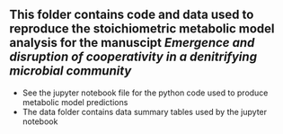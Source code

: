 ## This folder contains code and data used to reproduce the stoichiometric metabolic model analysis for the manuscipt *Emergence and disruption of cooperativity in a denitrifying microbial community*
* See the jupyter notebook file for the python code used to produce metabolic model predictions 
* The data folder contains data summary tables used by the jupyter notebook
